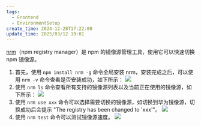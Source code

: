 ```yaml
---
tags:
  - Frontend
  - EnvironmentSetup
create_time: 2024-12-28T17:22:00
update_time: 2025/03/12 19:01
---
```


 [nrm](https://github.com/Pana/nrm)（npm registry manager）是 npm 的镜像源管理工具，使用它可以快速切换 npm 镜像源。
1. 首先，使用 `npm install nrm -g` 命令全局安装 nrm，安装完成之后，可以使用 `nrm -v` 命令查看是否安装成功，如下所示：
   ![](https://img.xiaorang.fun/202502251759841.png)
2. 使用 `nrm ls` 命令查看所有支持的镜像源列表以及当前正在使用的镜像源，如下所示：
   ![](https://img.xiaorang.fun/202502251759842.png)
3. 使用 `nrm use xxx` 命令可以选择需要切换的镜像源，如切换到华为镜像源，切换成功后会提示 "The registry has been changed to 'xxx'"。
   ![](https://img.xiaorang.fun/202502251759843.png)
4. 使用 `nrm test` 命令可以测试镜像源速度。
   ![](https://img.xiaorang.fun/202502251759844.png)

